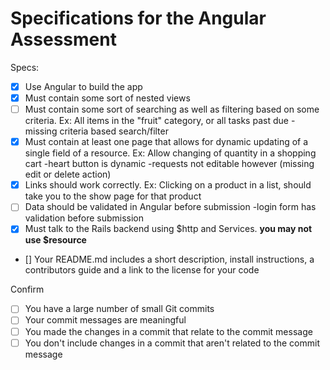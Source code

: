# Specifications for the Angular Assessment

Specs:
- [x] Use Angular to build the app
- [x] Must contain some sort of nested views
- [ ] Must contain some sort of searching as well as filtering based on some criteria. Ex: All items in the "fruit" category, or all tasks past due
	-missing criteria based search/filter
- [x] Must contain at least one page that allows for dynamic updating of a single field of a resource. Ex: Allow changing of quantity in a shopping cart
	-heart button is dynamic
	-requests not editable however (missing edit or delete action)
- [x] Links should work correctly. Ex: Clicking on a product in a list, should take you to the show page for that product
- [ ] Data should be validated in Angular before submission
	-login form has validation before submission
- [x] Must talk to the Rails backend using $http and Services. **you may not use $resource**
- [] Your README.md includes a short description, install instructions, a contributors guide and a link to the license for your code

Confirm
- [ ] You have a large number of small Git commits
- [ ] Your commit messages are meaningful
- [ ] You made the changes in a commit that relate to the commit message
- [ ] You don't include changes in a commit that aren't related to the commit message
